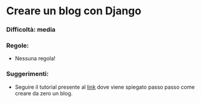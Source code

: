 # Creare un blog con Django
### Difficoltà: media

### Regole: 
- Nessuna regola!

### Suggerimenti: 
- Seguire il tutorial presente al [link](https://tutorial.djangogirls.org/it/) dove viene spiegato passo passo come creare da zero un blog.
